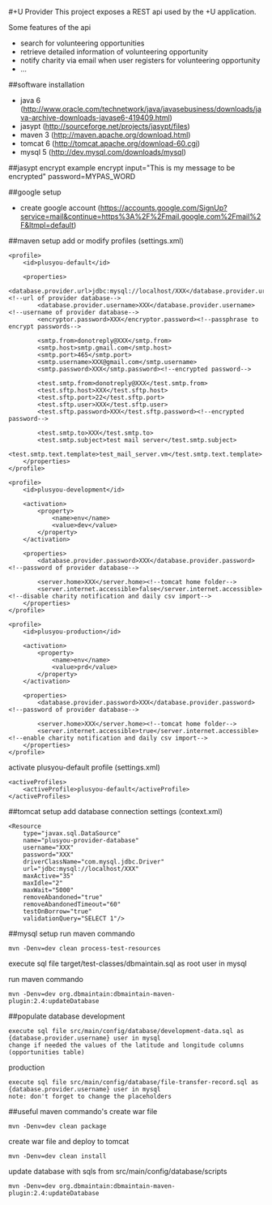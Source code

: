 #+U Provider
This project exposes a REST api used by the +U application.

Some features of the api

* search for volunteering opportunities
* retrieve detailed information of volunteering opportunity
* notify charity via email when user registers for volunteering opportunity
* ...

##software installation
* java 6 (<http://www.oracle.com/technetwork/java/javasebusiness/downloads/java-archive-downloads-javase6-419409.html>)
* jasypt (<http://sourceforge.net/projects/jasypt/files>)
* maven 3 (<http://maven.apache.org/download.html>)
* tomcat 6 (<http://tomcat.apache.org/download-60.cgi>)
* mysql 5 (<http://dev.mysql.com/downloads/mysql>)

##jasypt encrypt example
encrypt input="This is my message to be encrypted" password=MYPAS_WORD

##google setup
* create google account (<https://accounts.google.com/SignUp?service=mail&continue=https%3A%2F%2Fmail.google.com%2Fmail%2F&ltmpl=default>)

##maven setup
add or modify profiles (settings.xml)

    <profile>
        <id>plusyou-default</id>

        <properties>
            <database.provider.url>jdbc:mysql://localhost/XXX</database.provider.url><!--url of provider database-->
            <database.provider.username>XXX</database.provider.username><!--username of provider database-->
            <encryptor.password>XXX</encryptor.password><!--passphrase to encrypt passwords-->

            <smtp.from>donotreply@XXX</smtp.from>
            <smtp.host>smtp.gmail.com</smtp.host>
            <smtp.port>465</smtp.port>
            <smtp.username>XXX@gmail.com</smtp.username>
            <smtp.password>XXX</smtp.password><!--encrypted password-->

            <test.smtp.from>donotreply@XXX</test.smtp.from>
            <test.sftp.host>XXX</test.sftp.host>
            <test.sftp.port>22</test.sftp.port>
            <test.sftp.user>XXX</test.sftp.user>
            <test.sftp.password>XXX</test.sftp.password><!--encrypted password-->

            <test.smtp.to>XXX</test.smtp.to>
            <test.smtp.subject>test mail server</test.smtp.subject>
            <test.smtp.text.template>test_mail_server.vm</test.smtp.text.template>
        </properties>
    </profile>

    <profile>
        <id>plusyou-development</id>

        <activation>
            <property>
                <name>env</name>
                <value>dev</value>
            </property>
        </activation>

        <properties>
            <database.provider.password>XXX</database.provider.password><!--password of provider database-->

            <server.home>XXX</server.home><!--tomcat home folder-->
            <server.internet.accessible>false</server.internet.accessible><!--disable charity notification and daily csv import-->
        </properties>
    </profile>

    <profile>
        <id>plusyou-production</id>

        <activation>
            <property>
                <name>env</name>
                <value>prd</value>
            </property>
        </activation>

        <properties>
            <database.provider.password>XXX</database.provider.password><!--password of provider database-->

            <server.home>XXX</server.home><!--tomcat home folder-->
            <server.internet.accessible>true</server.internet.accessible><!--enable charity notification and daily csv import-->
        </properties>
    </profile>

activate plusyou-default profile (settings.xml)

    <activeProfiles>
        <activeProfile>plusyou-default</activeProfile>
    </activeProfiles>

##tomcat setup
add database connection settings (context.xml)

    <Resource
        type="javax.sql.DataSource"
        name="plusyou-provider-database"
        username="XXX"
        password="XXX"
        driverClassName="com.mysql.jdbc.Driver"
        url="jdbc:mysql://localhost/XXX"
        maxActive="35"
        maxIdle="2"
        maxWait="5000"
        removeAbandoned="true"
        removeAbandonedTimeout="60"
        testOnBorrow="true"
        validationQuery="SELECT 1"/>

##mysql setup
run maven commando

    mvn -Denv=dev clean process-test-resources

execute sql file target/test-classes/dbmaintain.sql as root user in mysql

run maven commando

    mvn -Denv=dev org.dbmaintain:dbmaintain-maven-plugin:2.4:updateDatabase

##populate database
development

    execute sql file src/main/config/database/development-data.sql as {database.provider.username} user in mysql
    change if needed the values of the latitude and longitude columns (opportunities table)

production

    execute sql file src/main/config/database/file-transfer-record.sql as {database.provider.username} user in mysql
    note: don't forget to change the placeholders

##useful maven commando's
create war file

    mvn -Denv=dev clean package

create war file and deploy to tomcat

    mvn -Denv=dev clean install

update database with sqls from src/main/config/database/scripts

    mvn -Denv=dev org.dbmaintain:dbmaintain-maven-plugin:2.4:updateDatabase
